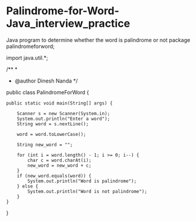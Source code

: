 # Palindrome-for-Word-Java_interview_practice
Java program to determine whether the word is palindrome or not
package palindromeforword;

import java.util.*;

/**
 *
 * @author Dinesh Nanda
 */

public class PalindromeForWord {

    public static void main(String[] args) {
        
        Scanner s = new Scanner(System.in);
        System.out.println("Enter a word");
        String word = s.nextLine();
        
        word = word.toLowerCase();
        
        String new_word = "";

        for (int i = word.length() - 1; i >= 0; i--) {
            char c = word.charAt(i);
            new_word = new_word + c;
        }
        if (new_word.equals(word)) {
            System.out.println("Word is palindrome");
        } else {
            System.out.println("Word is not palindrome");
        }
    }
}
